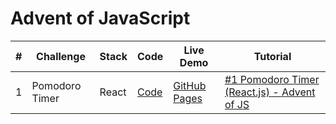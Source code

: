 # Advent of JavaScript

| # | Challenge | Stack | Code | Live Demo | Tutorial |
| --- | --- | --- | --- | --- | --- |
| 1 | Pomodoro Timer | React | [Code](https://github.com/nilstarbb/advent-of-js/tree/main/1-pomodoro-timer) | [GitHub Pages](https://nilstarbb.github.io/advent-of-js/1-pomodoro-timer/index-REACT.html) | [#1 Pomodoro Timer (React.js) - Advent of JS](https://tech.randomwaves.space/posts/21-12-30-1-pomodoro-timer-reactjs-advent-of-js/) |